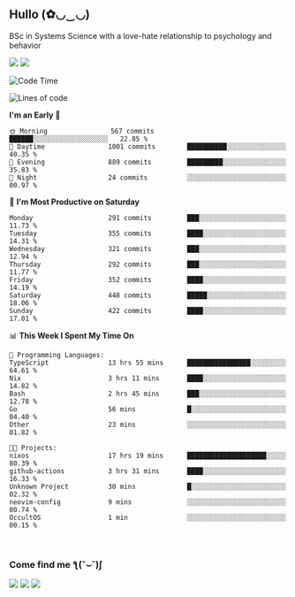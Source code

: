 <h2>Hullo (✿◡‿◡)</h2>

BSc in Systems Science with a love-hate relationship to psychology and behavior

<img src="https://github-readme-activity-graph.vercel.app/graph?username=hedonicadapter&theme=high-contrast"/>
<img src="https://github-readme-stats-git-masterrstaa-rickstaa.vercel.app/api?username=hedonicadapter&theme=highcontrast"/>

<!--START_SECTION:waka-->
![Code Time](http://img.shields.io/badge/Code%20Time-1%2C509%20hrs%2030%20mins-blue)

![Lines of code](https://img.shields.io/badge/From%20Hello%20World%20I%27ve%20Written-5.2%20million%20lines%20of%20code-blue)

**I'm an Early 🐤** 

```text
🌞 Morning                567 commits         ██████░░░░░░░░░░░░░░░░░░░   22.85 % 
🌆 Daytime                1001 commits        ██████████░░░░░░░░░░░░░░░   40.35 % 
🌃 Evening                889 commits         █████████░░░░░░░░░░░░░░░░   35.83 % 
🌙 Night                  24 commits          ░░░░░░░░░░░░░░░░░░░░░░░░░   00.97 % 
```
📅 **I'm Most Productive on Saturday** 

```text
Monday                   291 commits         ███░░░░░░░░░░░░░░░░░░░░░░   11.73 % 
Tuesday                  355 commits         ████░░░░░░░░░░░░░░░░░░░░░   14.31 % 
Wednesday                321 commits         ███░░░░░░░░░░░░░░░░░░░░░░   12.94 % 
Thursday                 292 commits         ███░░░░░░░░░░░░░░░░░░░░░░   11.77 % 
Friday                   352 commits         ████░░░░░░░░░░░░░░░░░░░░░   14.19 % 
Saturday                 448 commits         █████░░░░░░░░░░░░░░░░░░░░   18.06 % 
Sunday                   422 commits         ████░░░░░░░░░░░░░░░░░░░░░   17.01 % 
```


📊 **This Week I Spent My Time On** 

```text
💬 Programming Languages: 
TypeScript               13 hrs 55 mins      ████████████████░░░░░░░░░   64.61 % 
Nix                      3 hrs 11 mins       ████░░░░░░░░░░░░░░░░░░░░░   14.82 % 
Bash                     2 hrs 45 mins       ███░░░░░░░░░░░░░░░░░░░░░░   12.78 % 
Go                       56 mins             █░░░░░░░░░░░░░░░░░░░░░░░░   04.40 % 
Other                    23 mins             ░░░░░░░░░░░░░░░░░░░░░░░░░   01.82 % 

🐱‍💻 Projects: 
nixos                    17 hrs 19 mins      ████████████████████░░░░░   80.39 % 
github-actions           3 hrs 31 mins       ████░░░░░░░░░░░░░░░░░░░░░   16.33 % 
Unknown Project          30 mins             █░░░░░░░░░░░░░░░░░░░░░░░░   02.32 % 
neovim-config            9 mins              ░░░░░░░░░░░░░░░░░░░░░░░░░   00.74 % 
OccultOS                 1 min               ░░░░░░░░░░░░░░░░░░░░░░░░░   00.15 % 
```


<!--END_SECTION:waka-->

<br/>
<h3>Come find me ƪ(˘⌣˘)ʃ </h3>

<a href="https://hedonicadapter.com/"><img src="https://img.shields.io/badge/-Portfolio-3423A6?style=flat-square&logo=Google-Chrome&logoColor=white"/></a>
<a href="www.linkedin.com/in/sam-herman"><img src="https://img.shields.io/badge/-Sam%20Herman-0077B5?style=flat-square&logo=Linkedin&logoColor=white"/></a>
<a href="mailto:mailservice.samherman@gamil.com"><img src="https://img.shields.io/badge/-mailservice.samherman@gamil.com-D14836?style=flat-square&logo=Gmail&logoColor=white"/></a>

<!--
**cdthomp1/cdthomp1** is a ✨ _special_ ✨ repository because its `README.md` (this file) appears on your GitHub profile.


----
Credit: [cdthomp1](https://github.com/cdthomp1)

Last Edited on: 19/11/2020
